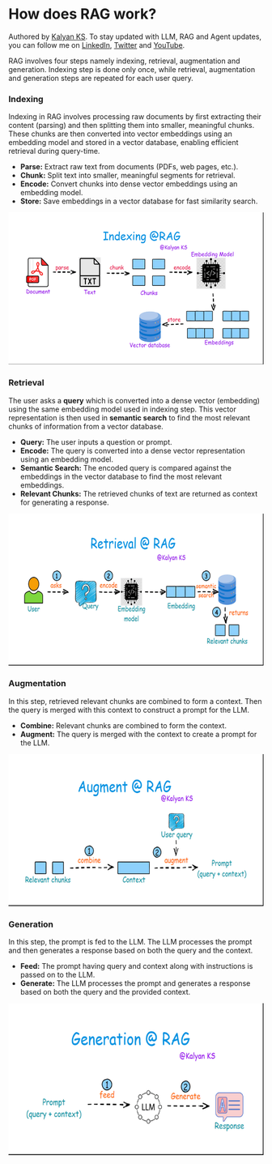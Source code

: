 # How does RAG work?

Authored by [Kalyan KS](https://www.linkedin.com/in/kalyanksnlp/). To stay updated with LLM, RAG and Agent updates, you can follow me on [LinkedIn](https://www.linkedin.com/in/kalyanksnlp/), [Twitter](https://x.com/kalyan_kpl) and [YouTube](https://youtube.com/@kalyanksnlp?si=ZdoC0WPN9TmAOvKB). 

RAG involves four steps namely indexing, retrieval, augmentation and generation. Indexing step is done only once, while retrieval, augmentation and generation steps are repeated for each user query. 

### Indexing

Indexing in RAG involves processing raw documents by first extracting their content (parsing) and then splitting them into smaller, meaningful chunks. These chunks are then converted into vector embeddings using an embedding model and stored in a vector database, enabling efficient retrieval during query-time.

- **Parse:** Extract raw text from documents (PDFs, web pages, etc.).
- **Chunk:** Split text into smaller, meaningful segments for retrieval.
- **Encode:** Convert chunks into dense vector embeddings using an embedding model.
- **Store:** Save embeddings in a vector database for fast similarity search.

<p align="center">
    <img src="images/How_RAG_works-1.gif" alt="RAG indexing" width="600" height="300">
</p>


### Retrieval

The user asks a **query** which is converted into a dense vector (embedding) using the same embedding model used in indexing step. This vector representation is then used in **semantic search** to find the most relevant chunks of information from a vector database.

- **Query:** The user inputs a question or prompt.
- **Encode:** The query is converted into a dense vector representation using an embedding model.
- **Semantic Search:** The encoded query is compared against the embeddings in the vector database to find the most relevant embeddings.
- **Relevant Chunks:** The retrieved chunks of text are returned as context for generating a response.

<p align="center">
    <img src="images/How_RAG_works-2.gif" alt="RAG retrieval" width="600" height="300">
</p>

### Augmentation

In this step, retrieved relevant chunks are combined to form a context. Then the query is merged with this context to construct a prompt for the LLM.

- **Combine:** Relevant chunks are combined to form the context.
- **Augment:** The query is merged with the context to create a prompt for the LLM.

<p align="center">
    <img src="images/How_RAG_works-3.gif" alt="RAG augmentation" width="600" height="300">
</p>

### Generation

In this step, the prompt is fed to the LLM. The LLM processes the prompt and then generates a response based on both the query and the context.

- **Feed:** The prompt having query and context along with instructions is passed on to the LLM.
- **Generate:** The LLM processes the prompt and generates a response based on both the query and the provided context.

<p align="center">
    <img src="images/How_RAG_works-4.gif" alt="RAG generation" width="600" height="300">
</p>